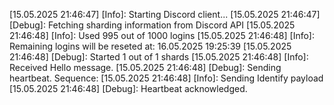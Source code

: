 [15.05.2025 21:46:47] [Info]: Starting Discord client...
[15.05.2025 21:46:47] [Debug]: Fetching sharding information from Discord API
[15.05.2025 21:46:48] [Info]: Used 995 out of 1000 logins
[15.05.2025 21:46:48] [Info]: Remaining logins will be reseted at: 16.05.2025 19:25:39
[15.05.2025 21:46:48] [Debug]: Started 1 out of 1 shards
[15.05.2025 21:46:48] [Info]: Received Hello message.
[15.05.2025 21:46:48] [Debug]: Sending heartbeat. Sequence: 
[15.05.2025 21:46:48] [Info]: Sending Identify payload
[15.05.2025 21:46:48] [Debug]: Heartbeat acknowledged.
